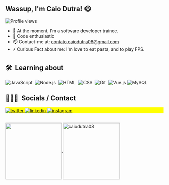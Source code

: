 ## Wassup, I'm Caio Dutra! 😃

<p align="left"> <img src="https://komarev.com/ghpvc/?username=caiodutra08&color=blue" alt="Profile views" /> </p>

- 🔭 At the moment, I'm a software developer trainee.
- 🌱 Code enthusiastic
- 📫 Contact-me at: contato.caiodutra08@gmail.com
- ⚡ Curious Fact about me: I'm love to eat pasta, and to play FPS.

  
## 🛠 &nbsp;Learning about

![JavaScript](https://img.shields.io/badge/-JavaScript-05122A?style=flat&logo=javascript)&nbsp;
![Node.js](https://img.shields.io/badge/-Node.js-05122A?style=flat&logo=node.js)&nbsp;
![HTML](https://img.shields.io/badge/-HTML-05122A?style=flat&logo=HTML5)&nbsp;
![CSS](https://img.shields.io/badge/-CSS-05122A?style=flat&logo=CSS3&logoColor=1572B6)&nbsp;
![Git](https://img.shields.io/badge/-Git-05122A?style=flat&logo=git)&nbsp;
![Vue.js](https://img.shields.io/badge/-Vue.js-05122A?style=flat&logo=vue.js)
![MySQL](https://img.shields.io/badge/-MySQL-05122A?style=flat&logo=mysql)&nbsp;
  
 ## 👨🏽‍🦲 &nbsp;Socials / Contact

<p align="left" style="background:yellow">
<a href="https://twitter.com/caiodutra08" target="_blank">
  <img align="center" src="https://img.shields.io/badge/-caiodutra08-05122A?style=flat&logo=twitter" alt="twitter"/>  
</a>
<a href="https://linkedin.com/in/caiodutra08" target="_blank">
  <img align="center" src="https://img.shields.io/badge/-caiodutra08-05122A?style=flat&logo=linkedin" alt="linkedin"/>
</a>
<a href="https://instagram.com/caiodutra08" target="_blank">
 <img align="center" src="https://img.shields.io/badge/-caiodutra08-05122A?style=flat&logo=instagram" alt="instagram"/>
</a>
</p>
 
 ##
 
 <div>
  <a href="https://github.com/caiodutra08">
<img align="center" height="180em" src="https://github-readme-stats.vercel.app/api?username=caiodutra08&hide_rank=true&show_icons=true&theme=tokyonight&include_all_commits=true&count_private=true/">
<img align="center" height="180em" src="https://github-readme-stats.vercel.app/api/top-langs?username=caiodutra08&show_icons=true&theme=tokyonight&layout=compact" alt="caiodutra08" />
